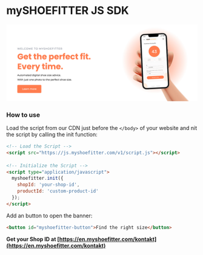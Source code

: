 # mySHOEFITTER JS SDK

<a href="https://en.myshoefitter.com" target="_blank" className="banner-image">
  <img src="https://raw.githubusercontent.com/myshoefitter/js-sdk/main/.github/readme/promotion.jpg" alt="mySHOEFITTER Promotion Banner" />
</a>

### How to use
Load the script from our CDN just before the `</body>` of your website and nit the script by calling the init function:
```html
<!-- Load the Script -->
<script src="https://js.myshoefitter.com/v1/script.js"></script>

<!-- Initialize the Script -->
<script type="application/javascript">
  myshoefitter.init({
    shopId: 'your-shop-id',
    productId: 'custom-product-id'
  });
</script>
```

Add an button to open the banner:
```html
<button id="myshoefitter-button">Find the right size</button>
```

**Get your Shop ID at [https://en.myshoefitter.com/kontakt](https://en.myshoefitter.com/kontakt)**